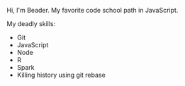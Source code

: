 Hi, I'm Beader.
My favorite code school path in JavaScript.

My deadly skills:

* Git
* JavaScript
* Node
* R
* Spark
* Killing history using git rebase
